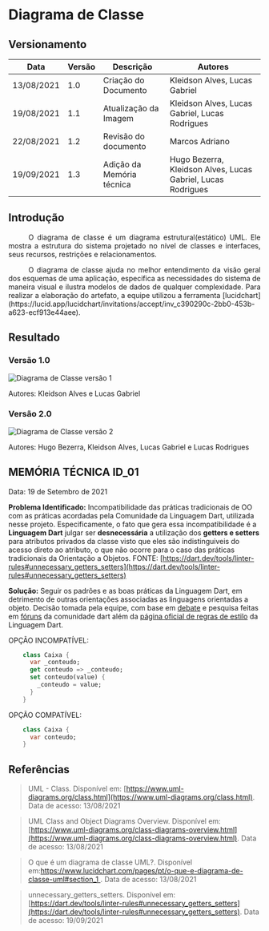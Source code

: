 
# Diagrama de Classe

## Versionamento
| Data | Versão | Descrição | Autores |
| -------- | -------- | -------- | ---|
|   13/08/2021   |  1.0    |  Criação do Documento    | Kleidson Alves, Lucas Gabriel
| 19/08/2021 | 1.1 | Atualização da Imagem | Kleidson Alves, Lucas Gabriel, Lucas Rodrigues
| 22/08/2021 | 1.2 | Revisão do documento | Marcos Adriano
| 19/09/2021 | 1.3 | Adição da Memória técnica | Hugo Bezerra, Kleidson Alves, Lucas Gabriel, Lucas Rodrigues 

## Introdução
<div style="text-indent: 40px; text-align: justify">
<p>
O diagrama de classe é um diagrama estrutural(estático) UML. Ele mostra a estrutura do sistema projetado no nível de classes e interfaces, seus recursos, restrições e relacionamentos.
</p>
<p>
O diagrama de classe ajuda no melhor entendimento da visão geral dos esquemas de uma aplicação, especifica as necessidades do sistema de maneira visual e ilustra modelos de dados de qualquer complexidade. Para realizar a elaboração do artefato, a equipe utilizou a ferramenta [lucidchart](https://lucid.app/lucidchart/invitations/accept/inv_c390290c-2bb0-453b-a623-ecf913e44aee).
</p>
</div>

## Resultado

### Versão 1.0

![Diagrama de Classe versão 1](https://i.imgur.com/VDlHHIl.png)

<p>Autores: Kleidson Alves e Lucas Gabriel</p>

### Versão 2.0

![Diagrama de Classe versão 2](https://i.imgur.com/Sy8te4n.png)

<p>Autores: Hugo Bezerra, Kleidson Alves, Lucas Gabriel e Lucas Rodrigues</p>

## MEMÓRIA TÉCNICA ID_01

Data: 19 de Setembro de 2021

**Problema Identificado:** 
Incompatibilidade das práticas tradicionais de OO com as práticas acordadas pela Comunidade da Linguagem Dart, utilizada nesse projeto.
Especificamente, o fato que gera essa incompatibilidade é a **Linguagem Dart** julgar ser **desnecessária** a utilização dos **getters e setters** para atributos privados da classe visto que eles são indistinguiveis do acesso direto ao atributo,  o que não ocorre para o caso das práticas tradicionais da Orientação a Objetos.
FONTE: [https://dart.dev/tools/linter-rules#unnecessary_getters_setters](https://dart.dev/tools/linter-rules#unnecessary_getters_setters)

**Solução:** 
Seguir os padrões e as boas práticas da Linguagem Dart, em detrimento de outras orientações associadas as linguagens orientadas a objeto.
Decisão tomada pela equipe, com base em [debate](https://i.imgur.com/tsUMTew.png) e pesquisa feitas em [fóruns](https://stackoverflow.com/questions/61720221/why-should-i-avoid-wrapping-fields-in-getters-and-setters) da comunidade dart além da [página oficial de regras de estilo](https://dart.dev/tools/linter-rules#unnecessary_getters_setters) da Linguagem Dart.

OPÇÃO INCOMPATÍVEL:

``` dart
    class Caixa {
      var _conteudo;
      get conteudo => _conteudo;
      set conteudo(value) {
        _conteudo = value;
      }
    }
```

OPÇÃO COMPATÍVEL:

``` dart
    class Caixa {
      var conteudo;
    }
```


## Referências
> UML - Class. Disponível em: [https://www.uml-diagrams.org/class.html](https://www.uml-diagrams.org/class.html). Data de acesso: 13/08/2021

> UML Class and Object Diagrams Overview. Disponível em:[https://www.uml-diagrams.org/class-diagrams-overview.html](https://www.uml-diagrams.org/class-diagrams-overview.html). Data de acesso: 13/08/2021


> O que é um diagrama de classe UML?. Disponível em:[https://www.lucidchart.com/pages/pt/o-que-e-diagrama-de-classe-uml#section_1
](https://www.lucidchart.com/pages/pt/o-que-e-diagrama-de-classe-uml#section_1). Data de acesso: 13/08/2021

> unnecessary_getters_setters. Disponível em: [https://dart.dev/tools/linter-rules#unnecessary_getters_setters](https://dart.dev/tools/linter-rules#unnecessary_getters_setters). Data de acesso: 19/09/2021